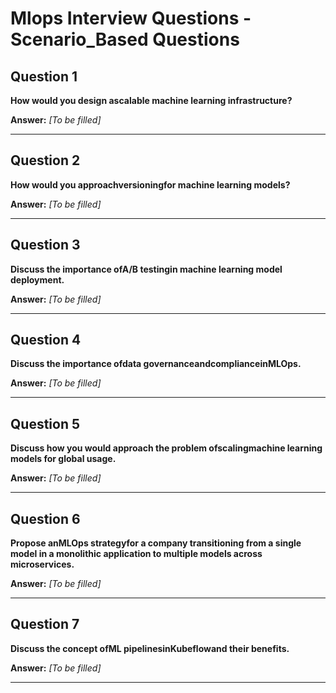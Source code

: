 # Mlops Interview Questions - Scenario_Based Questions

## Question 1

**How would you design ascalable machine learning infrastructure?**

**Answer:** _[To be filled]_

---

## Question 2

**How would you approachversioningfor machine learning models?**

**Answer:** _[To be filled]_

---

## Question 3

**Discuss the importance ofA/B testingin machine learning model deployment.**

**Answer:** _[To be filled]_

---

## Question 4

**Discuss the importance ofdata governanceandcomplianceinMLOps.**

**Answer:** _[To be filled]_

---

## Question 5

**Discuss how you would approach the problem ofscalingmachine learning models for global usage.**

**Answer:** _[To be filled]_

---

## Question 6

**Propose anMLOps strategyfor a company transitioning from a single model in a monolithic application to multiple models across microservices.**

**Answer:** _[To be filled]_

---

## Question 7

**Discuss the concept ofML pipelinesinKubeflowand their benefits.**

**Answer:** _[To be filled]_

---

